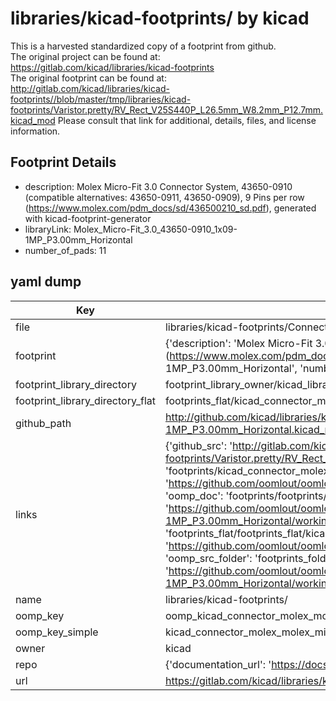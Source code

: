 # libraries/kicad-footprints/ by kicad  
This is a harvested standardized copy of a footprint from github.  
The original project can be found at:  
https://gitlab.com/kicad/libraries/kicad-footprints  
The original footprint can be found at:
http://gitlab.com/kicad/libraries/kicad-footprints//blob/master/tmp/libraries/kicad-footprints/Varistor.pretty/RV_Rect_V25S440P_L26.5mm_W8.2mm_P12.7mm.kicad_mod
Please consult that link for additional, details, files, and license information.  
## Footprint Details
* description: Molex Micro-Fit 3.0 Connector System, 43650-0910 (compatible alternatives: 43650-0911, 43650-0909), 9 Pins per row (https://www.molex.com/pdm_docs/sd/436500210_sd.pdf), generated with kicad-footprint-generator  
* libraryLink: Molex_Micro-Fit_3.0_43650-0910_1x09-1MP_P3.00mm_Horizontal  
* number_of_pads: 11  
## yaml dump  
| Key | Value |  
| --- | --- |  
| file | libraries/kicad-footprints/Connector_Molex.pretty/Molex_Micro-Fit_3.0_43650-0910_1x09-1MP_P3.00mm_Horizontal.kicad_mod |  
| footprint | {'description': 'Molex Micro-Fit 3.0 Connector System, 43650-0910 (compatible alternatives: 43650-0911, 43650-0909), 9 Pins per row (https://www.molex.com/pdm_docs/sd/436500210_sd.pdf), generated with kicad-footprint-generator', 'libraryLink': 'Molex_Micro-Fit_3.0_43650-0910_1x09-1MP_P3.00mm_Horizontal', 'number_of_pads': 11} |  
| footprint_library_directory | footprint_library_owner/kicad_libraries/kicad-footprints/ |  
| footprint_library_directory_flat | footprints_flat/kicad_connector_molex_molex_micro_fit_3_0_43650_0910_1x09_1mp_p3_00mm_horizontal/working |  
| github_path | http://github.com/kicad/libraries/kicad-footprints//blob/master/tmp/libraries/kicad-footprints/Connector_Molex.pretty/Molex_Micro-Fit_3.0_43650-0910_1x09-1MP_P3.00mm_Horizontal.kicad_mod |  
| links | {'github_src': 'http://gitlab.com/kicad/libraries/kicad-footprints//blob/master/tmp/libraries/kicad-footprints/Varistor.pretty/RV_Rect_V25S440P_L26.5mm_W8.2mm_P12.7mm.kicad_mod', 'github_src_repo': 'https://gitlab.com/kicad/libraries/kicad-footprints', 'oomp_bot': 'footprints/kicad_connector_molex_molex_micro_fit_3_0_43650_0910_1x09_1mp_p3_00mm_horizontal/working', 'oomp_bot_github': 'https://github.com/oomlout/oomlout_oomp_footprint_bot/tree/main/footprints/kicad_connector_molex_molex_micro_fit_3_0_43650_0910_1x09_1mp_p3_00mm_horizontal/working', 'oomp_doc': 'footprints/footprints/kicad/Connector_Molex/Molex_Micro-Fit_3.0_43650-0910_1x09-1MP_P3.00mm_Horizontal/working/', 'oomp_doc_github': 'https://github.com/oomlout/oomlout_oomp_footprint_doc/tree/main/footprints/footprints/kicad/Connector_Molex/Molex_Micro-Fit_3.0_43650-0910_1x09-1MP_P3.00mm_Horizontal/working', 'oomp_src_flat': 'footprints_flat/footprints_flat/kicad_connector_molex_molex_micro_fit_3_0_43650_0910_1x09_1mp_p3_00mm_horizontal/working', 'oomp_src_flat_github': 'https://github.com/oomlout/oomlout_oomp_footprint_src/tree/main/footprints_flat/kicad_connector_molex_molex_micro_fit_3_0_43650_0910_1x09_1mp_p3_00mm_horizontal/working', 'oomp_src_folder': 'footprints_folder/footprints_folder/kicad/Connector_Molex/Molex_Micro-Fit_3.0_43650-0910_1x09-1MP_P3.00mm_Horizontal/working', 'oomp_src_folder_github': 'https://github.com/oomlout/oomlout_oomp_footprint_src/tree/main/footprints_folder/kicad/Connector_Molex/Molex_Micro-Fit_3.0_43650-0910_1x09-1MP_P3.00mm_Horizontal/working'} |  
| name | libraries/kicad-footprints/ |  
| oomp_key | oomp_kicad_connector_molex_molex_micro_fit_3_0_43650_0910_1x09_1mp_p3_00mm_horizontal |  
| oomp_key_simple | kicad_connector_molex_molex_micro_fit_3_0_43650_0910_1x09_1mp_p3_00mm_horizontal |  
| owner | kicad |  
| repo | {'documentation_url': 'https://docs.github.com/rest/repos/repos#get-a-repository', 'message': 'Not Found'} |  
| url | https://gitlab.com/kicad/libraries/kicad-footprints |  

